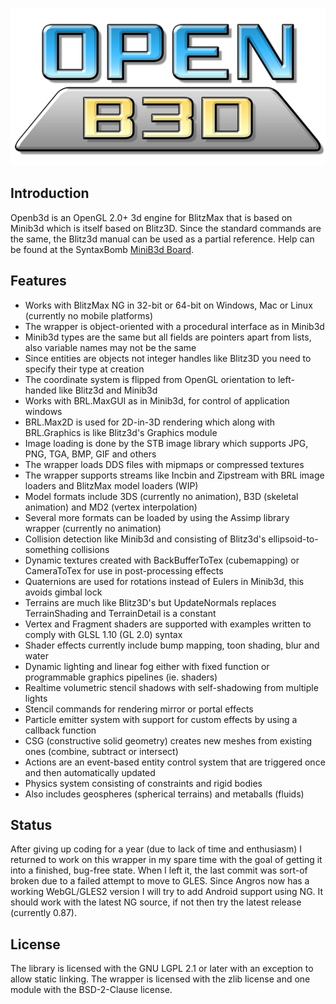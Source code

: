 
![Openb3d](./examples/media/openb3d_logo_512.png)

## Introduction

Openb3d is an OpenGL 2.0+ 3d engine for BlitzMax that is based on Minib3d which is itself based on Blitz3D. Since the standard commands are the same, the Blitz3d manual can be used as a partial reference. Help can be found at the SyntaxBomb [MiniB3d Board](http://www.syntaxbomb.com/index.php/board,20.0.html).

## Features 

* Works with BlitzMax NG in 32-bit or 64-bit on Windows, Mac or Linux (currently no mobile platforms)
* The wrapper is object-oriented with a procedural interface as in Minib3d
* Minib3d types are the same but all fields are pointers apart from lists, also variable names may not be the same
* Since entities are objects not integer handles like Blitz3D you need to specify their type at creation
* The coordinate system is flipped from OpenGL orientation to left-handed like Blitz3d and Minib3d
* Works with BRL.MaxGUI as in Minib3d, for control of application windows
* BRL.Max2D is used for 2D-in-3D rendering which along with BRL.Graphics is like Blitz3d's Graphics module
* Image loading is done by the STB image library which supports JPG, PNG, TGA, BMP, GIF and others
* The wrapper loads DDS files with mipmaps or compressed textures
* The wrapper supports streams like Incbin and Zipstream with BRL image loaders and BlitzMax model loaders (WIP)
* Model formats include 3DS (currently no animation), B3D (skeletal animation) and MD2 (vertex interpolation)
* Several more formats can be loaded by using the Assimp library wrapper (currently no animation)
* Collision detection like Minib3d and consisting of Blitz3d's ellipsoid-to-something collisions
* Dynamic textures created with BackBufferToTex (cubemapping) or CameraToTex for use in post-processing effects
* Quaternions are used for rotations instead of Eulers in Minib3d, this avoids gimbal lock
* Terrains are much like Blitz3D's but UpdateNormals replaces TerrainShading and TerrainDetail is a constant
* Vertex and Fragment shaders are supported with examples written to comply with GLSL 1.10 (GL 2.0) syntax
* Shader effects currently include bump mapping, toon shading, blur and water
* Dynamic lighting and linear fog either with fixed function or programmable graphics pipelines (ie. shaders)
* Realtime volumetric stencil shadows with self-shadowing from multiple lights
* Stencil commands for rendering mirror or portal effects
* Particle emitter system with support for custom effects by using a callback function
* CSG (constructive solid geometry) creates new meshes from existing ones (combine, subtract or intersect)
* Actions are an event-based entity control system that are triggered once and then automatically updated
* Physics system consisting of constraints and rigid bodies
* Also includes geospheres (spherical terrains) and metaballs (fluids)

## Status

After giving up coding for a year (due to lack of time and enthusiasm) I returned to work on this wrapper in my spare time with the goal of getting it into a finished, bug-free state. When I left it, the last commit was sort-of broken due to a failed attempt to move to GLES. Since Angros now has a working WebGL/GLES2 version I will try to add Android support using NG. It should work with the latest NG source, if not then try the latest release (currently 0.87).

## License

The library is licensed with the GNU LGPL 2.1 or later with an exception to allow static linking. The wrapper is licensed with the zlib license and one module with the BSD-2-Clause license.

